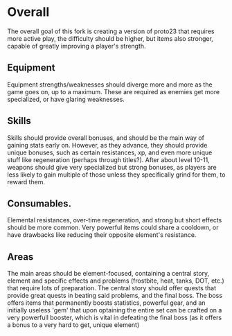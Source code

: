 # Overall
The overall goal of this fork is creating a version of proto23 that requires more active play, the difficulty should be higher, but items also stronger, capable of greatly improving a player's strength. 

## Equipment
Equipment strengths/weaknesses should diverge more and more as the game goes on, up to a maximum. These are required as enemies get more specialized, or have glaring weaknesses. 

## Skills
Skills should provide overall bonuses, and should be the main way of gaining stats early on. However, as they advance, they should provide unique bonuses, such as certain resistances, xp, and even more unique stuff like regeneration (perhaps through titles?). After about level 10-11, weapons should give very specialized but strong bonuses, as players are less likely to gain multiple of those unless they specifically grind for them, to reward them.

## Consumables.

Elemental resistances, over-time regeneration, and strong but short effects should be more common. Very powerful items could share a cooldown, or have drawbacks like reducing their opposite element's resistance.

## Areas

The main areas should be element-focused, containing a central story, element and specific effects and problems (frostbite, heat, tanks, DOT, etc.) that require lots of preparation. The central story should offer quests that provide great quests in beating said problems, and the final boss. The boss offers items that permanently boosts statistics, powerful gear, and an initially useless 'gem' that upon optaining the entire set can be crafted on a very powerfull booster, which is vital in defeating the final boss (as it offers a bonus to a very hard to get, unique element)



